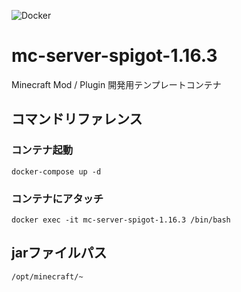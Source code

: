 ![Docker](https://github.com/kuroko3417/mc-server-spigot-1.16.3/workflows/Docker/badge.svg)

# mc-server-spigot-1.16.3

Minecraft Mod / Plugin 開発用テンプレートコンテナ

## コマンドリファレンス

### コンテナ起動

`docker-compose up -d`

### コンテナにアタッチ

`docker exec -it mc-server-spigot-1.16.3 /bin/bash`


## jarファイルパス

`/opt/minecraft/~`
